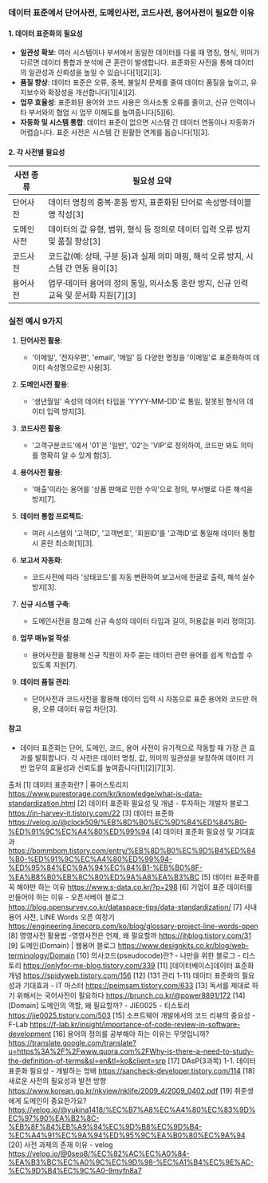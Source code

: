 ### 데이터 표준에서 단어사전, 도메인사전, 코드사전, 용어사전이 필요한 이유

#### 1. 데이터 표준화의 필요성

- **일관성 확보**: 여러 시스템이나 부서에서 동일한 데이터를 다룰 때 명칭, 형식, 의미가 다르면 데이터 통합과 분석에 큰 혼란이 발생합니다. 표준화된 사전을 통해 데이터의 일관성과 신뢰성을 높일 수 있습니다[1][2][3].
- **품질 향상**: 데이터 표준은 오류, 중복, 불일치 문제를 줄여 데이터 품질을 높이고, 유지보수와 확장성을 개선합니다[1][4][2].
- **업무 효율성**: 표준화된 용어와 코드 사용은 의사소통 오류를 줄이고, 신규 인력이나 타 부서와의 협업 시 업무 이해도를 높여줍니다[5][6].
- **자동화 및 시스템 통합**: 데이터 표준이 없으면 시스템 간 데이터 연동이나 자동화가 어렵습니다. 표준 사전은 시스템 간 원활한 연계를 돕습니다[1][3].

#### 2. 각 사전별 필요성

| 사전 종류   | 필요성 요약 |
|-------------|------------------------------|
| 단어사전    | 데이터 명칭의 중복·혼동 방지, 표준화된 단어로 속성명·테이블명 작성[3] |
| 도메인사전  | 데이터의 값 유형, 범위, 형식 등 정의로 데이터 입력 오류 방지 및 품질 향상[3] |
| 코드사전    | 코드값(예: 상태, 구분 등)과 실제 의미 매핑, 해석 오류 방지, 시스템 간 연동 용이[3] |
| 용어사전    | 업무·데이터 용어의 정의 통일, 의사소통 혼란 방지, 신규 인력 교육 및 문서화 지원[7][3] |

### 실전 예시 9가지

1. **단어사전 활용**:  
   - '이메일', '전자우편', 'email', '메일' 등 다양한 명칭을 '이메일'로 표준화하여 데이터 속성명으로만 사용[3].

2. **도메인사전 활용**:  
   - '생년월일' 속성의 데이터 타입을 'YYYY-MM-DD'로 통일, 잘못된 형식의 데이터 입력 방지[3].

3. **코드사전 활용**:  
   - '고객구분코드'에서 '01'은 '일반', '02'는 'VIP'로 정의하여, 코드만 봐도 의미를 명확히 알 수 있게 함[3].

4. **용어사전 활용**:  
   - '매출'이라는 용어를 '상품 판매로 인한 수익'으로 정의, 부서별로 다른 해석을 방지[7].

5. **데이터 통합 프로젝트**:  
   - 여러 시스템의 '고객ID', '고객번호', '회원ID'를 '고객ID'로 통일해 데이터 통합 시 혼란 최소화[1][3].

6. **보고서 자동화**:  
   - 코드사전에 따라 '상태코드'를 자동 변환하여 보고서에 한글로 출력, 해석 실수 방지[3].

7. **신규 시스템 구축**:  
   - 도메인사전을 참고해 신규 속성의 데이터 타입과 길이, 허용값을 미리 정의[3].

8. **업무 매뉴얼 작성**:  
   - 용어사전을 활용해 신규 직원이 자주 묻는 데이터 관련 용어를 쉽게 학습할 수 있도록 지원[7].

9. **데이터 품질 관리**:  
   - 단어사전과 코드사전을 활용해 데이터 입력 시 자동으로 표준 용어와 코드만 허용, 오류 데이터 유입 차단[3].

#### 참고
- 데이터 표준화는 단어, 도메인, 코드, 용어 사전이 유기적으로 작동할 때 가장 큰 효과를 발휘합니다. 각 사전은 데이터 명칭, 값, 의미의 일관성을 보장하여 데이터 기반 업무의 효율성과 신뢰도를 높여줍니다[1][2][7][3].

출처
[1] 데이터 표준화란? | 퓨어스토리지 https://www.purestorage.com/kr/knowledge/what-is-data-standardization.html
[2] 데이터 표준화 필요성 및 개념 - 투자하는 개발자 블로그 https://in-harvey-it.tistory.com/22
[3] 데이터 표준화 https://velog.io/@clock509/%EB%8D%B0%EC%9D%B4%ED%84%B0-%ED%91%9C%EC%A4%80%ED%99%94
[4] 데이터 표준화 필요성 및 기대효과 https://bommbom.tistory.com/entry/%EB%8D%B0%EC%9D%B4%ED%84%B0-%ED%91%9C%EC%A4%80%ED%99%94-%ED%95%84%EC%9A%94%EC%84%B1-%EB%B0%8F-%EA%B8%B0%EB%8C%80%ED%9A%A8%EA%B3%BC
[5] 데이터 표준화를 꼭 해야만 하는 이유 https://www.s-data.co.kr/?p=298
[6] 기업이 표준 데이터를 만들어야 하는 이유 - 오픈서베이 블로그 https://blog.opensurvey.co.kr/dataspace-tips/data-standardization/
[7] 사내 용어 사전, LINE Words 오픈 여정기 https://engineering.linecorp.com/ko/blog/glossary-project-line-words-open
[8] 영영사전 활용법 -영영사전은 언제, 왜 필요할까 https://ihblog.tistory.com/31
[9] 도메인(Domain) | 웹용어 블로그 https://www.designkits.co.kr/blog/web-terminology/Domain
[10] 의사코드(pseudocode)란? - 나만을 위한 블로그 - 티스토리 https://onlyfor-me-blog.tistory.com/339
[11] [데이터베이스]데이터 표준화 개념 https://spidyweb.tistory.com/156
[12] (131 관리 1-11) 데이터 표준화의 필요성과 기대효과 - IT 마스터 https://peimsam.tistory.com/633
[13] 독서를 제대로 하기 위해서는 국어사전이 필요하다 https://brunch.co.kr/@power8891/172
[14] [Domain] 도메인의 역할, 왜 필요할까? - JIE0025 - 티스토리 https://jie0025.tistory.com/503
[15] 소프트웨어 개발에서의 코드 리뷰의 중요성 - F-Lab https://f-lab.kr/insight/importance-of-code-review-in-software-development
[16] 용어의 정의를 공부해야 하는 이유는 무엇입니까? https://translate.google.com/translate?u=https%3A%2F%2Fwww.quora.com%2FWhy-is-there-a-need-to-study-the-definition-of-terms&sl=en&tl=ko&client=srp
[17] DAsP(3과목) 1-1. 데이터 표준화 필요성 - 개발하는 엉배 https://sancheck-developer.tistory.com/114
[18] 새로운 사전의 필요성과 발전 방향 https://www.korean.go.kr/nkview/nklife/2009_4/2009_0402.pdf
[19] 취준생에게 도메인이 중요한가요? https://velog.io/@yukina1418/%EC%B7%A8%EC%A4%80%EC%83%9D%EC%97%90%EA%B2%8C-%EB%8F%84%EB%A9%94%EC%9D%B8%EC%9D%B4-%EC%A4%91%EC%9A%94%ED%95%9C%EA%B0%80%EC%9A%94
[20] 사전 과제의 존재 이유 - velog https://velog.io/@0seo8/%EC%82%AC%EC%A0%84-%EA%B3%BC%EC%A0%9C%EC%9D%98-%EC%A1%B4%EC%9E%AC-%EC%9D%B4%EC%9C%A0-9mvfn8a7
